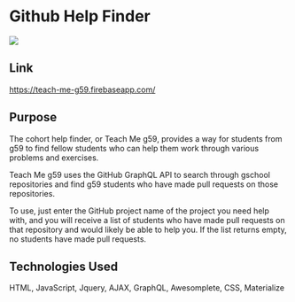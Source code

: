 # Github Help Finder
![](https://github.com/jonathanherring/github-help-finder/blob/master/teachme.gif)



## Link
https://teach-me-g59.firebaseapp.com/

## Purpose

The cohort help finder, or Teach Me g59, provides a way for students from g59 to find fellow students who can help them work through various problems and exercises.

Teach Me g59 uses the GitHub GraphQL API to search through gschool repositories and find g59 students who have made pull requests on those repositories.

To use, just enter the GitHub project name of the project you need help with, and you will receive a list of students who have made pull requests on that repository and would likely be able to help you. If the list returns empty, no students have made pull requests.


## Technologies Used
HTML, JavaScript, Jquery, AJAX, GraphQL, Awesomplete, CSS, Materialize
